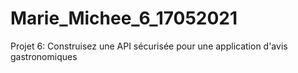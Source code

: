 # Marie_Michee_6_17052021
Projet 6: Construisez une API sécurisée pour une application d'avis gastronomiques
